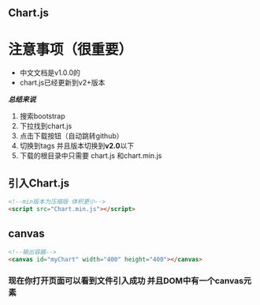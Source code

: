 ## Chart.js

# 注意事项（很重要）

- 中文文档是v1.0.0的
- chart.js已经更新到v2+版本

***总结来说***
1. 搜索bootstrap
2. 下拉找到chart.js
3. 点击下载按钮（自动跳转github）
4. 切换到tags  并且版本切换到**v2.0**以下
5. 下载的根目录中只需要 chart.js 和chart.min.js


## 引入Chart.js
```html
<!--min版本为压缩版 体积更小-->
<script src="Chart.min.js"></script>

```

## canvas
```html
<!--输出容器-->
<canvas id="myChart" width="400" height="400"></canvas>

```


### 现在你打开页面可以看到文件引入成功  并且DOM中有一个canvas元素